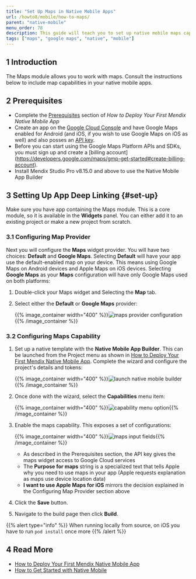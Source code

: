 ```yaml
---
title: "Set Up Maps in Native Mobile Apps"
url: /howto8/mobile/how-to-maps/
parent: "native-mobile"
menu_order: 78
description: This guide will teach you to set up native mobile maps capabilities for Android and Apple devices.
tags: ["maps", "google maps", "native", "mobile"]
---
```


## 1 Introduction

The Maps module allows you to work with maps. Consult the instructions below to include map capabilities in your native mobile apps.

## 2 Prerequisites

* Complete the [Prerequisites](/howto8/mobile/deploying-native-app#prerequisites) section of *How to Deploy Your First Mendix Native Mobile App*
* Create an app on the [Google Cloud Console](https://console.cloud.google.com/google/maps-apis/overview) and have Google Maps enabled for Android (and iOS, if you wish to use Google Maps on iOS as well) and also posses an [API key](https://developers.google.com/maps/documentation/android-sdk/get-api-key). 
* Before you can start using the Google Maps Platform APIs and SDKs, you must sign up and create a [billing account] (https://developers.google.com/maps/gmp-get-started#create-billing-account).
* Install Mendix Studio Pro v8.15.0 and above to use the Native Mobile App Builder

## 3 Setting Up App Deep Linking {#set-up}

Make sure you have app containing the Maps module. This is a core module, so it is available in the **Widgets** panel. You can either add it to an existing project or make a new project from scratch. 

### 3.1 Configuring Map Provider

Next you will configure the **Maps** widget provider. You will have two choices: **Default** and **Google Maps**. Selecting **Default** will have your app use the default-enabled map on your device. This means using Google Maps on Android devices and Apple Maps on iOS devices. Selecting **Google Maps** as your **Maps** configuration will have only Google Maps used on both platforms:

1. Double-click your Maps widget and Selecting the **Map** tab. 
1. Select either the **Default** or **Google Maps** provider:

	{{% image_container width="400" %}}![maps provider configuration](attachments/how-to-maps/maps-provider-configuration.png){{% /image_container %}}

### 3.2 Configuring Maps Capability 

1. Set up a native template with the **Native Mobile App Builder**. This can be launched from the Project menu as shown in [How to Deploy Your First Mendix Native Mobile App](/howto8/mobile/deploying-native-app). Complete the wizard and configure the project's details and tokens:

	{{% image_container width="400" %}}![launch native mobile builder](attachments/how-to-maps/launch-native-mobile-app-builder.png){{% /image_container %}}

1. Once done with the wizard, select the **Capabilities** menu item:

	{{% image_container width="400" %}}![capability menu option](attachments/how-to-maps/capability-menu-option.png){{% /image_container %}}

1. Enable the maps capability. This exposes a set of configurations:
   
	{{% image_container width="400" %}}![maps input fields](attachments/how-to-maps/maps-input-fields.png){{% /image_container %}}

	* As described in the Prerequisites section, the API key gives the maps widget access to Google Cloud services
	* The **Purpose for maps** string is a specialized text that tells Apple why you need to use maps in your app (Apple requests explanation as maps use device location data)
	* **I want to use Apple Maps for iOS** mirrors the decision explained in the Configuring Map Provider section above
   
1. Click the **Save** button. 
1. Navigate to the build page then click **Build**.

{{% alert type="info" %}}
When running locally from source, on iOS you have to run `pod install` once more
{{% /alert %}}


## 4 Read More

* [How to Deploy Your First Mendix Native Mobile App](/howto8/mobile/deploying-native-app)
* [How to Get Started with Native Mobile](/howto8/mobile/getting-started-with-native-mobile)
